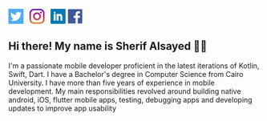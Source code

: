 <p align='center'>

<a href="https://twitter.com/sherifhasan01"><img height="30" src="https://github.com/sherifhasan/sherifhasan/blob/main/icons/twitter.png?raw=true"></a>&nbsp;&nbsp;
<a href="https://www.instagram.com/sheriffalsayed28/"><img height="30" src="https://github.com/sherifhasan/sherifhasan/blob/main/icons/instagram.jpg?raw=true"></a>&nbsp;&nbsp;
<a href="https://www.linkedin.com/in/sherif-alsayed/"><img height="30" src="https://github.com/sherifhasan/sherifhasan/blob/main/icons/linkedin.png?raw=true"></a>
<a href="https://www.facebook.com/sherifhasan25"><img height="30" src="https://github.com/sherifhasan/sherifhasan/blob/main/icons/facebook.png?raw=true"></a>
</p>

<h2 align>Hi there! My name is Sherif Alsayed 👋🤓</h2>
<p> I'm a passionate mobile developer proficient in the latest iterations of Kotlin, Swift, Dart. I have a Bachelor's degree in Computer Science from Cairo University. I have more than five years of experience in mobile development. My main responsibilities revolved around building native android, iOS, flutter mobile apps, testing, debugging apps and developing updates to improve app usability</p>
